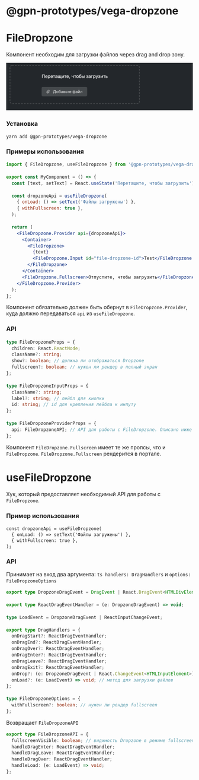 # @gpn-prototypes/vega-dropzone

# FileDropzone

Компонент необходим для загрузки файлов через drag and drop зону.

<img src="docs/pic-1.png">

### Установка

```
yarn add @gpn-prototypes/vega-dropzone
```

### Примеры использования

```jsx
import { FileDropzone, useFileDropzone } from '@gpn-prototypes/vega-drag-and-drop';

export const MyComponent = () => {
  const [text, setText] = React.useState('Перетащите, чтобы загрузить');

  const dropzoneApi = useFileDropzone(
    { onLoad: () => setText('Файлы загружены') },
    { withFullscreen: true },
  );

  return (
    <FileDropzone.Provider api={dropzoneApi}>
      <Container>
        <FileDropzone>
          {text}
          <FileDropzone.Input id="file-dropzone-id">Test</FileDropzone.Input>
        </FileDropzone>
      </Container>
      <FileDropzone.Fullscreen>Отпустите, чтобы загрузить</FileDropzone.Fullscreen>
    </FileDropzone.Provider>
  );
};
```

Компонент обязательно должен быть обернут в `FileDropzone.Provider`, куда должно передаваться `api` из `useFileDropzone`.

### API

```ts
type FileDropzoneProps = {
  children: React.ReactNode;
  className?: string;
  show?: boolean; // должна ли отображаться Dropzone
  fullscreen?: boolean; // нужен ли рендер в полный экран
};

type FileDropzoneInputProps = {
  className?: string;
  label?: string; // лейбл для кнопки
  id: string; // id для крепления лейбла к инпуту
};

type FileDropzoneProviderProps = {
  api: FileDropzoneAPI; // API для работы с FileDropzone. Описано ниже
};
```

Компонент `FileDropzone.Fullscreen` имеет те же пропсы, что и `FileDropzone`. `FileDropzone.Fullscreen` рендерится в портале.

# useFileDropzone

Хук, который предоставляет необходимый API для работы с `FileDropzone`.

### Пример использования

```tsx
const dropzoneApi = useFileDropzone(
  { onLoad: () => setText('Файлы загружены') },
  { withFullscreen: true },
);
```

### API

Принимает на вход два аргумента: `ts handlers: DragHandlers` и `options: FileDropzoneOptions`

```ts
export type DropzoneDragEvent = DragEvent | React.DragEvent<HTMLDivElement>;

export type ReactDragEventHandler = (e: DropzoneDragEvent) => void;

type LoadEvent = DropzoneDragEvent | ReactInputChangeEvent;

export type DragHandlers = {
  onDragStart?: ReactDragEventHandler;
  onDragEnd?: ReactDragEventHandler;
  onDragOver?: ReactDragEventHandler;
  onDragEnter?: ReactDragEventHandler;
  onDragLeave?: ReactDragEventHandler;
  onDragExit?: ReactDragEventHandler;
  onDrop?: (e: DropzoneDragEvent | React.ChangeEvent<HTMLInputElement>) => void;
  onLoad?: (e: LoadEvent) => void; // метод для загрузки файлов
};

type FileDropzoneOptions = {
  withFullscreen?: boolean; // нужен ли рендер fullscreen
};
```

Возвращает `FileDropzoneAPI`

```ts
export type FileDropzoneAPI = {
  fullscreenVisible: boolean; // видимость Dropzone в режиме fullscreen
  handleDragEnter: ReactDragEventHandler;
  handleDragLeave: ReactDragEventHandler;
  handleDragOver: ReactDragEventHandler;
  handleLoad: (e: LoadEvent) => void;
};
```

